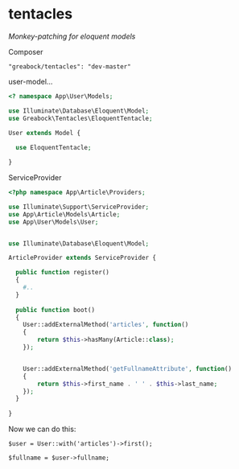 # tentacles
*Monkey-patching for eloquent models*

Composer
```
"greabock/tentacles": "dev-master"
```

user-model...    
```php   
<? namespace App\User\Models;

use Illuminate\Database\Eloquent\Model;
use Greabock\Tentacles\EloquentTentacle;

User extends Model {
  
  use EloquentTentacle;

}

```

ServiceProvider

```php
<?php namespace App\Article\Providers;

use Illuminate\Support\ServiceProvider;
use App\Article\Models\Article;
use App\User\Models\User;


use Illuminate\Database\Eloquent\Model;

ArticleProvider extends ServiceProvider {

  public function register()
  {
    #..
  }
  
  public function boot()
  {
    User::addExternalMethod('articles', function()
    {
        return $this->hasMany(Article::class);
    });


    User::addExternalMethod('getFullnameAttribute', function()
    {
        return $this->first_name . ' ' . $this->last_name; 
    });
  }
  
}

```

Now we can do this:

```
$user = User::with('articles')->first();

$fullname = $user->fullname;
```





